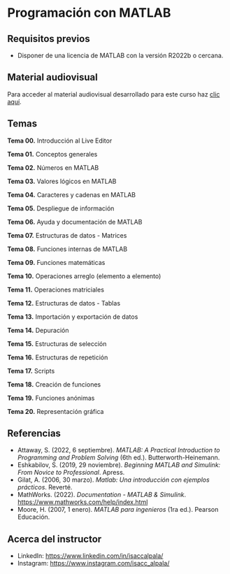 # Programación con MATLAB

## Requisitos previos
- Disponer de una licencia de MATLAB con la versión R2022b o cercana.

## Material audiovisual
Para acceder al material audiovisual desarrollado para este curso haz [clic aquí](https://youtube.com/playlist?list=PLfqJ3aqsFYAGwYVsPET7LV-CONCRZJt2S).

## Temas
**Tema 00.** Introducción al Live Editor

**Tema 01.** Conceptos generales

**Tema 02.** Números en MATLAB

**Tema 03.** Valores lógicos en MATLAB

**Tema 04.** Caracteres y cadenas en MATLAB

**Tema 05.** Despliegue de información

**Tema 06.** Ayuda y documentación de MATLAB

**Tema 07.** Estructuras de datos - Matrices

**Tema 08.** Funciones internas de MATLAB

**Tema 09.** Funciones matemáticas

**Tema 10.** Operaciones arreglo (elemento a elemento)

**Tema 11.** Operaciones matriciales

**Tema 12.** Estructuras de datos - Tablas

**Tema 13.** Importación y exportación de datos

**Tema 14.** Depuración

**Tema 15.** Estructuras de selección

**Tema 16.** Estructuras de repetición

**Tema 17.** Scripts

**Tema 18.** Creación de funciones

**Tema 19.** Funciones anónimas

**Tema 20.** Representación gráfica

## Referencias
- Attaway, S. (2022, 6 septiembre). *MATLAB: A Practical Introduction to Programming and Problem Solving* (6th ed.). Butterworth-Heinemann.
- Eshkabilov, S. (2019, 29 noviembre). *Beginning MATLAB and Simulink: From Novice to Professional*. Apress.
- Gilat, A. (2006, 30 marzo). *Matlab: Una introducción con ejemplos prácticos*. Reverté.
- MathWorks. (2022). *Documentation - MATLAB & Simulink*. https://www.mathworks.com/help/index.html
- Moore, H. (2007, 1 enero). *MATLAB para ingenieros* (1ra ed.). Pearson Educación.

## Acerca del instructor
- LinkedIn: https://www.linkedin.com/in/isaccalpala/
- Instagram: https://www.instagram.com/isacc_alpala/
